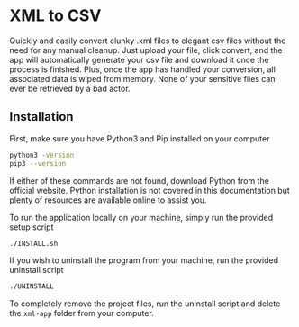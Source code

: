 # XML to CSV

Quickly and easily convert clunky .xml files to elegant csv files without the need for any manual cleanup. Just upload your file, click convert, and the app will automatically generate your csv file and download it once the process is finished. Plus, once the app has handled your conversion, all associated data is wiped from memory. None of your sensitive files can ever be retrieved by a bad actor.

## Installation
First, make sure you have Python3 and Pip installed on your computer
```bash
python3 -version
pip3 --version
```
If either of these commands are not found, download Python from the official website. Python installation is not covered in this documentation but plenty of resources are available online to assist you.

To run the application locally on your machine, simply run the provided setup script
```bash
./INSTALL.sh
```

If you wish to uninstall the program from your machine, run the provided uninstall script
```bash
./UNINSTALL
```

To completely remove the project files, run the uninstall script and delete the `xml-app` folder from your computer.
